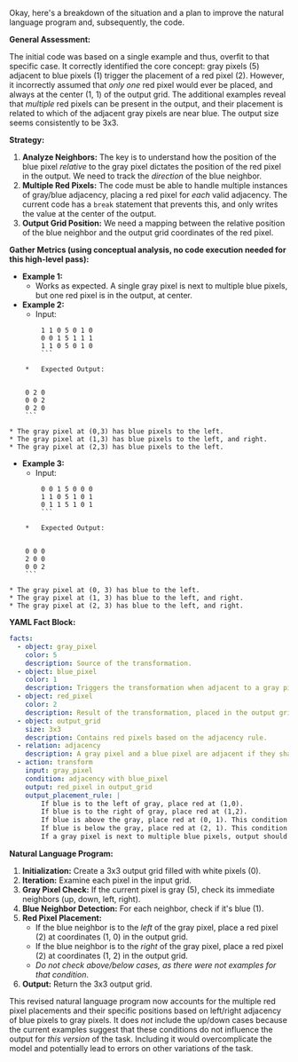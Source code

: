 Okay, here's a breakdown of the situation and a plan to improve the natural language program and, subsequently, the code.

**General Assessment:**

The initial code was based on a single example and thus, overfit to that specific case. It correctly identified the core concept: gray pixels (5) adjacent to blue pixels (1) trigger the placement of a red pixel (2). However, it incorrectly assumed that *only one* red pixel would ever be placed, and always at the center (1, 1) of the output grid. The additional examples reveal that *multiple* red pixels can be present in the output, and their placement is related to which of the adjacent gray pixels are near blue. The output size seems consistently to be 3x3.

**Strategy:**

1.  **Analyze Neighbors:** The key is to understand how the position of the blue pixel *relative* to the gray pixel dictates the position of the red pixel in the output. We need to track the *direction* of the blue neighbor.
2.  **Multiple Red Pixels:** The code must be able to handle multiple instances of gray/blue adjacency, placing a red pixel for *each* valid adjacency. The current code has a `break` statement that prevents this, and only writes the value at the center of the output.
3.  **Output Grid Position:** We need a mapping between the relative position of the blue neighbor and the output grid coordinates of the red pixel.

**Gather Metrics (using conceptual analysis, no code execution needed for this high-level pass):**

*   **Example 1:**
    *   Works as expected. A single gray pixel is next to multiple blue pixels, but one red pixel is in the output, at center.
*   **Example 2:**
    *   Input:
        
```
        1 1 0 5 0 1 0
        0 0 1 5 1 1 1
        1 1 0 5 0 1 0
        ```

    *   Expected Output:
        
```
        0 2 0
        0 0 2
        0 2 0
        ```

    * The gray pixel at (0,3) has blue pixels to the left.
    * The gray pixel at (1,3) has blue pixels to the left, and right.
    * The gray pixel at (2,3) has blue pixels to the left.
*   **Example 3:**
    *    Input:
        
```
        0 0 1 5 0 0 0
        1 1 0 5 1 0 1
        0 1 1 5 1 0 1
        ```

    *   Expected Output:
        
```
        0 0 0
        2 0 0
        0 0 2
        ```

    * The gray pixel at (0, 3) has blue to the left.
    * The gray pixel at (1, 3) has blue to the left, and right.
    * The gray pixel at (2, 3) has blue to the left, and right.

**YAML Fact Block:**


```yaml
facts:
  - object: gray_pixel
    color: 5
    description: Source of the transformation.
  - object: blue_pixel
    color: 1
    description: Triggers the transformation when adjacent to a gray pixel.
  - object: red_pixel
    color: 2
    description: Result of the transformation, placed in the output grid.
  - object: output_grid
    size: 3x3
    description: Contains red pixels based on the adjacency rule.
  - relation: adjacency
    description: A gray pixel and a blue pixel are adjacent if they share a side (not diagonal).
  - action: transform
    input: gray_pixel
    condition: adjacency with blue_pixel
    output: red_pixel in output_grid
    output_placement_rule: |
        If blue is to the left of gray, place red at (1,0).
        If blue is to the right of gray, place red at (1,2).
        If blue is above the gray, place red at (0, 1). This condition is not in this task version.
        If blue is below the gray, place red at (2, 1). This condition is not in this task version.
        If a gray pixel is next to multiple blue pixels, output should contain a red pixel for each, at this point, this does not seem to happen. The examples only trigger one position based on left/right adjacency

```


**Natural Language Program:**

1.  **Initialization:** Create a 3x3 output grid filled with white pixels (0).
2.  **Iteration:** Examine each pixel in the input grid.
3.  **Gray Pixel Check:** If the current pixel is gray (5), check its immediate neighbors (up, down, left, right).
4.  **Blue Neighbor Detection:** For each neighbor, check if it's blue (1).
5.  **Red Pixel Placement:**
    *   If the blue neighbor is to the *left* of the gray pixel, place a red pixel (2) at coordinates (1, 0) in the output grid.
    *   If the blue neighbor is to the *right* of the gray pixel, place a red pixel (2) at coordinates (1, 2) in the output grid.
    *   *Do not check above/below cases, as there were not examples for that condition*.
6.  **Output:** Return the 3x3 output grid.

This revised natural language program now accounts for the multiple red pixel placements and their specific positions based on left/right adjacency of blue pixels to gray pixels. It does *not* include the up/down cases because the current examples suggest that these conditions do not influence the output for *this version* of the task. Including it would overcomplicate the model and potentially lead to errors on other variations of the task.
